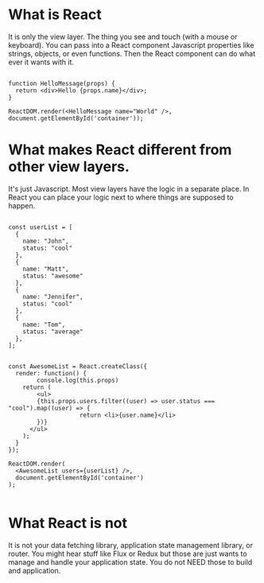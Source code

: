 # What is React
It is only the view layer. The thing you see and touch (with a mouse or keyboard). You can pass into a React component Javascript properties like strings, objects, or even functions. Then the React component can do what ever it wants with it.

```

function HelloMessage(props) {
  return <div>Hello {props.name}</div>;
}

ReactDOM.render(<HelloMessage name="World" />, document.getElementById('container'));

```

# What makes React different from other view layers.
It's just Javascript. Most view layers have the logic in a separate place. In React you can place your logic next to where things are supposed to happen.

```

const userList = [
  {
    name: "John",
    status: "cool"
  },
  {
    name: "Matt",
    status: "awesome"
  },
  {
    name: "Jennifer",
    status: "cool"
  },
  {
    name: "Tom",
    status: "average"
  },
];


const AwesomeList = React.createClass({
  render: function() {
      	console.log(this.props)
    return (
    	<ul>
      	{this.props.users.filter((user) => user.status === "cool").map((user) => {
					return <li>{user.name}</li>
        })}
      </ul>
    );
  }
});

ReactDOM.render(
  <AwesomeList users={userList} />,
  document.getElementById('container')
);


```

# What React is not
It is not your data fetching library, application state management library, or router. You might hear stuff like Flux or Redux but those are just wants to manage and handle your application state. You do not NEED those to build and application.
